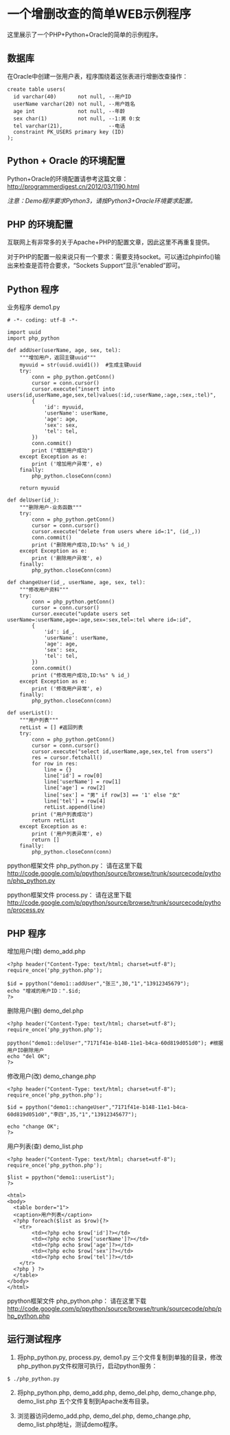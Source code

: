# 一个增删改查的简单WEB示例程序 #

这里展示了一个PHP+Python+Oracle的简单的示例程序。


## 数据库 ##

在Oracle中创建一张用户表，程序围绕着这张表进行增删改查操作：
```
create table users(
  id varchar(40)       not null, --用户ID
  userName varchar(20) not null, --用户姓名
  age int              not null, --年龄
  sex char(1)          not null, --1:男 0:女
  tel varchar(21),               --电话
  constraint PK_USERS primary key (ID)
);
```

## Python + Oracle 的环境配置 ##

Python+Oracle的环境配置请参考这篇文章：http://programmerdigest.cn/2012/03/1190.html

_注意：Demo程序要求Python3，请按Python3+Oracle环境要求配置。_

## PHP 的环境配置 ##

互联网上有非常多的关于Apache+PHP的配置文章，因此这里不再重复提供。

对于PHP的配置一般来说只有一个要求：需要支持socket。可以通过phpinfo()输出来检查是否符合要求，“Sockets Support”显示“enabled”即可。

## Python 程序 ##

业务程序 demo1.py
```
# -*- coding: utf-8 -*-

import uuid
import php_python

def addUser(userName, age, sex, tel):
    """增加用户，返回主键uuid"""
    myuuid = str(uuid.uuid1())  #生成主键uuid
    try:
        conn = php_python.getConn()
        cursor = conn.cursor()
        cursor.execute("insert into users(id,userName,age,sex,tel)values(:id,:userName,:age,:sex,:tel)",
        {
            'id': myuuid,
            'userName': userName,
            'age': age,
            'sex': sex,
            'tel': tel,
        })
        conn.commit()
        print ("增加用户成功")
    except Exception as e:
        print ('增加用户异常', e)
    finally:
        php_python.closeConn(conn)
    
    return myuuid
    
def delUser(id_):
    """删除用户-业务函数"""
    try:
        conn = php_python.getConn()
        cursor = conn.cursor()
        cursor.execute("delete from users where id=:1", (id_,))
        conn.commit()
        print ("删除用户成功,ID:%s" % id_)
    except Exception as e:
        print ('删除用户异常', e)
    finally:
        php_python.closeConn(conn)

def changeUser(id_, userName, age, sex, tel):
    """修改用户资料"""
    try:
        conn = php_python.getConn()
        cursor = conn.cursor()
        cursor.execute("update users set userName=:userName,age=:age,sex=:sex,tel=:tel where id=:id",
        {
            'id': id_,
            'userName': userName,
            'age': age,
            'sex': sex,
            'tel': tel,
        })
        conn.commit()    
        print ("修改用户成功,ID:%s" % id_)
    except Exception as e:
        print ('修改用户异常', e)
    finally:
        php_python.closeConn(conn)

def userList():
    """用户列表"""
    retList = [] #返回列表
    try:
        conn = php_python.getConn()
        cursor = conn.cursor()
        cursor.execute("select id,userName,age,sex,tel from users")
        res = cursor.fetchall()
        for row in res:
            line = {}
            line['id'] = row[0]
            line['userName'] = row[1]
            line['age'] = row[2]
            line['sex'] = "男" if row[3] == '1' else "女"
            line['tel'] = row[4]
            retList.append(line)
        print ("用户列表成功")
        return retList
    except Exception as e:
        print ('用户列表异常', e)
        return []
    finally:
        php_python.closeConn(conn)
```

ppython框架文件 php\_python.py：
请在这里下载 http://code.google.com/p/ppython/source/browse/trunk/sourcecode/python/php_python.py

ppython框架文件 process.py：
请在这里下载 http://code.google.com/p/ppython/source/browse/trunk/sourcecode/python/process.py

## PHP 程序 ##

增加用户(增) demo\_add.php
```
<?php header("Content-Type: text/html; charset=utf-8");
require_once('php_python.php');

$id = ppython("demo1::addUser","张三",30,"1","13912345679");
echo "增减的用户ID：".$id;
?>
```

删除用户(删) demo\_del.php
```
<?php header("Content-Type: text/html; charset=utf-8");
require_once('php_python.php');

ppython("demo1::delUser","7171f41e-b148-11e1-b4ca-60d819d051d0"); #根据用户ID删除用户
echo "del OK";
?>
```

修改用户(改) demo\_change.php
```
<?php header("Content-Type: text/html; charset=utf-8");
require_once('php_python.php');

$id = ppython("demo1::changeUser","7171f41e-b148-11e1-b4ca-60d819d051d0","李四",35,"1","13912345677");

echo "change OK";
?>
```

用户列表(查) demo\_list.php
```
<?php header("Content-Type: text/html; charset=utf-8");
require_once('php_python.php');

$list = ppython("demo1::userList");
?>

<html>
<body>
  <table border="1">
  <caption>用户列表</caption>
  <?php foreach($list as $row){?>
    <tr>
        <td><?php echo $row['id']?></td>
        <td><?php echo $row['userName']?></td>
        <td><?php echo $row['age']?></td>
        <td><?php echo $row['sex']?></td>
        <td><?php echo $row['tel']?></td>
    </tr>
  <?php } ?>
  </table>
</body>
</html>
```

ppython框架文件 php\_python.php：
请在这里下载 http://code.google.com/p/ppython/source/browse/trunk/sourcecode/php/php_python.php

## 运行测试程序 ##

1. 将php\_python.py, process.py, demo1.py 三个文件复制到单独的目录，修改php\_python.py文件权限可执行，启动python服务：
```
$ ./php_python.py
```

2. 将php\_python.php, demo\_add.php, demo\_del.php, demo\_change.php, demo\_list.php 五个文件复制到Apache发布目录。

3. 浏览器访问demo\_add.php, demo\_del.php, demo\_change.php, demo\_list.php地址，测试demo程序。